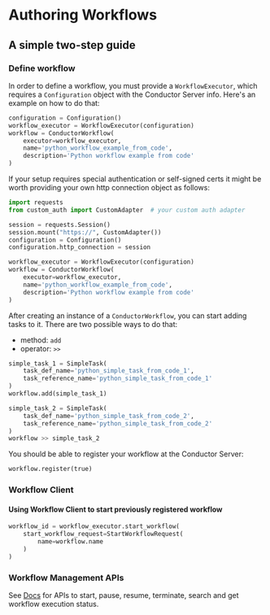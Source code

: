 # Authoring Workflows

## A simple two-step guide

### Define workflow

In order to define a workflow, you must provide a `WorkflowExecutor`, which requires a `Configuration` object with the Conductor Server info. Here's an example on how to do that:

```python
configuration = Configuration()
workflow_executor = WorkflowExecutor(configuration)
workflow = ConductorWorkflow(
    executor=workflow_executor,
    name='python_workflow_example_from_code',
    description='Python workflow example from code'
)
```

If your setup requires special authentication or self-signed certs it might be worth providing your own http connection object as follows: 


```python
import requests
from custom_auth import CustomAdapter  # your custom auth adapter

session = requests.Session()
session.mount("https://", CustomAdapter())
configuration = Configuration()
configuration.http_connection = session

workflow_executor = WorkflowExecutor(configuration)
workflow = ConductorWorkflow(
    executor=workflow_executor,
    name='python_workflow_example_from_code',
    description='Python workflow example from code'
)
```

After creating an instance of a `ConductorWorkflow`, you can start adding tasks to it. There are two possible ways to do that:
* method: `add`
* operator: `>>`

```python
simple_task_1 = SimpleTask(
    task_def_name='python_simple_task_from_code_1',
    task_reference_name='python_simple_task_from_code_1'
)
workflow.add(simple_task_1)

simple_task_2 = SimpleTask(
    task_def_name='python_simple_task_from_code_2',
    task_reference_name='python_simple_task_from_code_2'
)
workflow >> simple_task_2
```

You should be able to register your workflow at the Conductor Server:

```python
workflow.register(true)
```

### Workflow Client

#### Using Workflow Client to start previously registered workflow
```python
workflow_id = workflow_executor.start_workflow(
    start_workflow_request=StartWorkflowRequest(
        name=workflow.name
    )
)
```


### Workflow Management APIs
See [Docs](./../api/conductor.client.workflow.executor.workflow_executor.md) for APIs to start, pause, resume, terminate, search and get workflow execution status.
